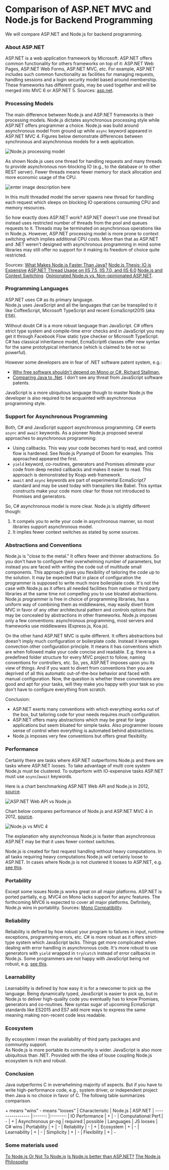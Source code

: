 # Comparison of ASP.NET MVC and Node.js for Backend Programming

We will compare ASP.NET and Node.js for backend programming.

### About ASP.NET

ASP.NET  is a web application framework by Microsoft.
ASP.NET offers common functionality for others frameworks on top of it:
ASP.NET Web Pages, ASP.NET Web Forms, ASP.NET MVC, etc.
For example, ASP.NET includes such common functionality as facilities for managing requests, handling sessions and a login security model based around membership.
These frameworks has different goals, may be used together and will be merged into MVC 6 or ASP.NET 5.
Sources: [asp.net](http://www.asp.net/get-started/websites).

### Processing Models

The main difference between Node.js and ASP.NET frameworks is their processing models.
Node.js dictates asynchronous processing style while ASP.NET offers programmer a choice.
Node.js was build around asynchronous model from ground up while `async` keyword appeared in ASP.NET MVC 4.
Figures below demonstrate differences between synchronous and asynchronous models for a web application.

![Node.js processing model](https://strongloop.com/wp-content/uploads/2014/01/threading_node.png)

As shown Node.js uses one thread for handling requests and many threads to provide asynchronous non-blocking IO (e.g., to the database or to other REST server). Fewer threads means fewer memory for stack allocation and more economic usage of the CPU.

![enter image description here](https://strongloop.com/wp-content/uploads/2014/01/threading_java.png)

In this multi threaded model the server spawns new thread for handling each request which sleeps on blocking IO operations consuming CPU and memory resources.

So how exactly does ASP.NET work? ASP.NET doesn't use one thread but instead uses restricted number of threads from the pool and queues requests to it. Threads may be terminated on asynchronous operations like in Node.js. However, ASP.NET processing model is more prone to context switching which implies additional CPU costs. More than that as ASP.NET and .NET weren't designed with asynchronous programming in mind some libraries may still offer no support for it making its freedom of choice quite restricted.

Sources:
[What Makes Node.js Faster Than Java?](https://strongloop.com/strongblog/node-js-is-faster-than-java/)
[Node.js Thesis: IO is Expensive](http://blog.mixu.net/2011/02/01/understanding-the-node-js-event-loop/)
[ASP.NET Thread Usage on IIS 7.5, IIS 7.0, and IIS 6.0](http://blogs.msdn.com/b/tmarq/archive/2007/07/21/asp-net-thread-usage-on-iis-7-0-and-6-0.aspx)
[Node.js and Context Switching](http://stackoverflow.com/questions/16707098/node-js-kernel-mode-threading).
[Opinionated Node.js vs. Non-opinionated ASP.NET](http://stackoverflow.com/a/11060092/521957).


### Programming Languages

ASP.NET uses C# as its primary language.  
Node.js uses JavaScript and all the languages that can be transpiled to it like CoffeeScript, Microsoft TypeScript and recent EcmaScript2015 (aka ES6).

Without doubt C# is a more robust language than JavaScript.
C# offers strict type system and compile-time error checks and in JavaScript you may get it through Facebook Flow static type checker or Microsoft TypeScript.
C# has classical inheritance model, EcmaScript6 classes offer new syntax for the same prototypical inheritance (which is claimed to be not so powerful).

However some developers are in fear of .NET software patent system, e.g.:
- [Why free software shouldn't depend on Mono or C#, Richard Stallman](https://www.fsf.org/news/dont-depend-on-mono),  
- [Comparing Java to .Net](http://en.swpat.org/wiki/Comparing_Java_to_.Net_and_C-sharp).
I don't see any threat from JavaScript software patents.

JavaScript is a more ubiquitous language though to master Node.js the developer is also required to be acquainted with asynchronous programming style.

### Support for Asynchronous Programming

Both, C# and JavaScript support asynchronous programming.
C# exerts `async` and `await` keywords.
As a pioneer Node.js proposed several approaches to asynchronous programming:

- Using callbacks. This way your code becomes hard to read, and control flow is hardened. See Node.js Pyramyd of Doom for examples. This approached appeared the first. 
- `yield` keyword, co-routines, generators and Promises eliminate your code from deep nested callbacks and makes it easier to read. This approach is demonstrated by Koajs web framework.
- `await` and `async` keywords are part of experimental EcmaScript7 standard and may be used today with transpilers like Babel. This syntax constructs make your code more clear for those not introduced to Promises and generators.

So, C# asynchronous model is more clear.
Node.js is slightly different though:

1. It compels you to write your code in asynchronous manner, so most libraries support asynchronous model.
2. It implies fewer context switches as stated by some sources.

### Abstractions and Conventions

Node.js is "close to the metal." It offers fewer and thinner abstractions. So you don't have to configure their overwhelming number of parameters, but instead you are faced with writing the code out of multitude small components. This approach gives you flexibility of tailoring the code up to the solution. It may be expected that in place of configuration the programmer is supposed to write much more boilerplate code. It's not the case with Node.js as it offers all needed facilities from native or third party libraries at the same time not compelling you to use bloated abstractions. Node.js programmer is free in choice of programming libraries, has a uniform way of combining them as middlewares, may easily divert from MVC in favor of any other architectural pattern and controls options that may be concealed by abstractions in other frameworks. Node.js imposes only a few conventions: asynchronous programming, most servers and frameworks use middlewares (Express.js, Koa.js).

On the other hand ASP.NET MVC is quite different. It offers abstractions but doesn't imply much configuration or boilerplate code. Instead it leverages convection other configuration principle. It means it has conventions which are when followed make your code concise and readable. E.g. there is a predefined folder structure for every MVC project to follow, naming conventions for controllers, etc. So, yes, ASP.NET imposes upon you its view of things. And if you want to divert from conventions then you are deprived of all this automatic out-of-the-box behavior and faced with manual configuration. Now, the question is whether these conventions are good and apt for your tasks, will they make you happy with your task so you don't have to configure everything from scratch.

Conclusion:
- ASP.NET exerts many conventions with which everything works out of the box, but tailoring code for your needs requires much configuration.
- ASP.NET offers many abstractions which may be great for large applications but seem bloated for simple tasks. Also programmer looses sense of control when everything is automated behind abstractions.
- Node.js imposes very few conventions but offers great flexibility.


### Performance

Certainly there are tasks where ASP.NET outperforms Node.js and there are tasks where ASP.NET looses.
To take advantage of multi core system Node.js must be clustered.
To outperform with IO-expensive tasks ASP.NET must use `async`/`await` keywords.

Here is a chart benchmarking ASP.NET Web API and Node.js in 2012, [source](http://mikaelkoskinen.net/post/asp-net-web-api-vs-node-js-benchmark-take-2).

![ASP.NET Web API vs Node.js](http://adafyservicesstorage.blob.core.windows.net/mikael/image_76.png)

Chart below compares performance of Node.js and ASP.NET MVC 4 in 2012, [source](http://rarcher.azurewebsites.net/Post/PostContent/19).

![Node.js vs MVC 4](http://rarcher.azurewebsites.net/Images/nodeMvc30.png)

The explanation why asynchronous Node.js is faster than asynchronous ASP.NET may be that it uses fewer context switches.

Node.js is created for fast request handling without heavy computations. In all tasks requiring heavy computations Node.js will certainly loose to ASP.NET.
In cases where Node.js is not clustered it looses to ASP.NET, e.g. [see this](http://stackoverflow.com/a/10641377/521957).


### Portability

Except some issues Node.js works great on all major platforms.
ASP.NET is ported partially, e.g. MVC4 on Mono lacks support for async features.
The forthcoming MVC6 is expected to cover all major platforms.
Definitely, Node.js wins in portability.
Sources: [Mono Compatibility](http://www.mono-project.com/docs/about-mono/compatibility/).

### Reliability

Reliability is defined by how robust your program to failures in input, runtime exceptions, programming errors, etc.
C# is more robust as it offers strict-type system which JavaScript lacks.
Things get more complicated when dealing with error handling in asynchronous code. It's more robust to use generators with `yield` wrapped in `try`/`catch` instead of error callbacks in Node.js.
Some programmers are not happy with JavaScript being not robust, e.g. [see this](https://medium.com/@tjholowaychuk/farewell-node-js-4ba9e7f3e52b).


### Learnability

Learnability is defined by how easy it is for a newcomer to pick up the language.
Being dynamically typed, JavaScript is easier to pick up, but in Node.js to deliver high-quality code you eventually has to know Promises, generators and co-routines. New syntax sugar of upcoming EcmaScript standards like ES2015 and ES7 add more ways to express the same meaning making non-recent code less readable.

### Ecosystem

By ecosystem I mean the availability of third party packages and community support.  
As Node.js is more portable its community is wider. JavaScript is also more ubiquitous than .NET. Provided with the idea of louse coupling Node.js ecosystem is rich and robust.

### Conclusion

Java outperforms C in overwhelming majority of aspects. But if you have to write high-performance code, e.g., system driver, or independent project then Java is no choice in favor of C.
The followig table summarizes comparison.

\+ means "wins"
\- means "looses"
| Characterisitc     | Node.js   | ASP.NET
| ----------------   |:------:   |:-------:
| IO Performance	 | +		 | -
| Computational Perf.| -		 | +
| Asynchronous pr-ng | required	 | possible
| Languages		     | JS looses | C# wins
| Portability		 | +		 | -
| Reliability		 | -		 | +
| Ecosystem		 	 | +		 | -
| Learnability		 | +	 	 | -
| Simplicity		 | +	 	 | -
| Flexibility		 | +	 	 | -


### Some materials used
[To Node.js Or Not To Node.js](http://www.haneycodes.net/to-node-js-or-not-to-node-js/)
[Is Node.js better than ASP.NET?](https://thomasbandt.com/is-nodejs-better-than-aspnet)
[The Node.js Philosophy](http://blog.nodejitsu.com/the-nodejs-philosophy/)